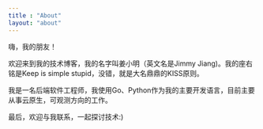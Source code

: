 ```yaml
---
title : "About"
layout: "about"
---
```


嗨，我的朋友！

欢迎来到我的技术博客，我的名字叫姜小明（英文名是Jimmy Jiang)。我的座右铭是Keep is simple stupid，没错，就是大名鼎鼎的KISS原则。

我是一名后端软件工程师，我使用Go、Python作为我的主要开发语言，目前主要从事云原生，可观测方向的工作。

最后，欢迎与我联系，一起探讨技术:)
